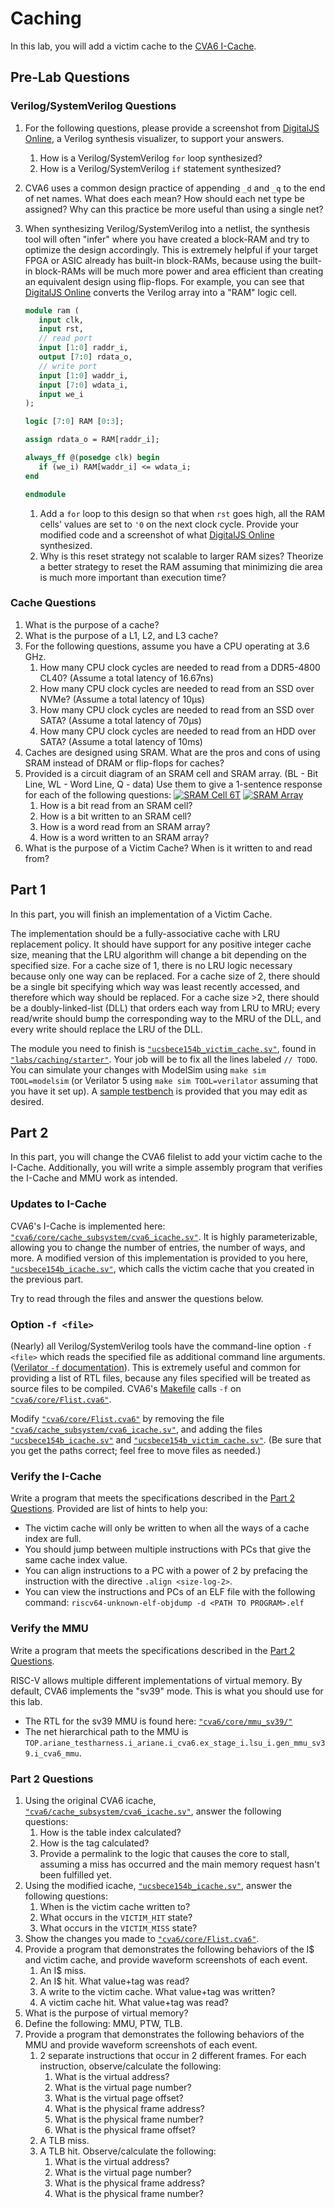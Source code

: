 
# Caching

In this lab, you will add a victim cache to the [CVA6 I-Cache](https://github.com/openhwgroup/cva6/blob/master/core/cache_subsystem/cva6_icache.sv).

## Pre-Lab Questions

### Verilog/SystemVerilog Questions

1. For the following questions, please provide a screenshot from [DigitalJS Online](https://digitaljs.tilk.eu/), a Verilog synthesis visualizer, to support your answers.
    1. How is a Verilog/SystemVerilog `for` loop synthesized?
    2. How is a Verilog/SystemVerilog `if` statement synthesized?
2. CVA6 uses a common design practice of appending `_d` and `_q` to the end of net names. What does each mean? How should each net type be assigned? Why can this practice be more useful than using a single net?
3. When synthesizing Verilog/SystemVerilog into a netlist, the synthesis tool will often "infer" where you have created a block-RAM and try to optimize the design accordingly. This is extremely helpful if your target FPGA or ASIC already has built-in block-RAMs, because using the built-in block-RAMs will be much more power and area efficient than creating an equivalent design using flip-flops. For example, you can see that [DigitalJS Online](https://digitaljs.tilk.eu/) converts the Verilog array into a "RAM" logic cell.

   ```systemverilog
   module ram (
      input clk,
      input rst,
      // read port
      input [1:0] raddr_i,
      output [7:0] rdata_o,
      // write port
      input [1:0] waddr_i,
      input [7:0] wdata_i,
      input we_i
   );

   logic [7:0] RAM [0:3];

   assign rdata_o = RAM[raddr_i];

   always_ff @(posedge clk) begin
      if (we_i) RAM[waddr_i] <= wdata_i;
   end

   endmodule
   ```

   1. Add a `for` loop to this design so that when `rst` goes high, all the RAM cells' values are set to `'0` on the next clock cycle. Provide your modified code and a screenshot of what [DigitalJS Online](https://digitaljs.tilk.eu/) synthesized.
   2. Why is this reset strategy not scalable to larger RAM sizes? Theorize a better strategy to reset the RAM assuming that minimizing die area is much more important than execution time?

### Cache Questions

1. What is the purpose of a cache?
2. What is the purpose of a L1, L2, and L3 cache?
3. For the following questions, assume you have a CPU operating at 3.6 GHz.
    1. How many CPU clock cycles are needed to read from a DDR5-4800 CL40? (Assume a total latency of 16.67ns)
    2. How many CPU clock cycles are needed to read from an SSD over NVMe? (Assume a total latency of 10&mu;s)
    3. How many CPU clock cycles are needed to read from an SSD over SATA? (Assume a total latency of 70&mu;s)
    4. How many CPU clock cycles are needed to read from an HDD over SATA? (Assume a total latency of 10ms)
4. Caches are designed using SRAM. What are the pros and cons of using SRAM instead of DRAM or flip-flops for caches?
5. Provided is a circuit diagram of an SRAM cell and SRAM array. (BL - Bit Line, WL - Word Line, Q - data) Use them to give a 1-sentence response for each of the following questions:
    [![SRAM Cell 6T](./caching/figures/SRAM_Cell_6T.svg)](https://en.wikipedia.org/wiki/Static_random-access_memory)
    [![SRAM Array](./caching/figures/SRAM_Array.png)](http://www.barth-dev.de/knowledge-corner/digital-design/memory-array-architectures/)
    1. How is a bit read from an SRAM cell?
    2. How is a bit written to an SRAM cell?
    3. How is a word read from an SRAM array?
    4. How is a word written to an SRAM array?
6. What is the purpose of a Victim Cache? When is it written to and read from?

## Part 1

In this part, you will finish an implementation of a Victim Cache.

The implementation should be a fully-associative cache with LRU replacement policy. It should have support for any positive integer cache size, meaning that the LRU algorithm will change a bit depending on the specified size. For a cache size of 1, there is no LRU logic necessary because only one way can be replaced. For a cache size of 2, there should be a single bit specifying which way was least recently accessed, and therefore which way should be replaced. For a cache size >2, there should be a doubly-linked-list (DLL) that orders each way from LRU to MRU; every read/write should bump the corresponding way to the MRU of the DLL, and every write should replace the LRU of the DLL.

The module you need to finish is [`"ucsbece154b_victim_cache.sv"`](https://github.com/sifferman/labs-with-cva6/blob/main/labs/caching/starter/ucsbece154b_victim_cache.sv), found in [`"labs/caching/starter"`](https://github.com/sifferman/labs-with-cva6/tree/main/labs/caching/starter). Your job will be to fix all the lines labeled `// TODO`. You can simulate your changes with ModelSim using `make sim TOOL=modelsim` (or Verilator 5 using `make sim TOOL=verilator` assuming that you have it set up). A [sample testbench](https://github.com/sifferman/labs-with-cva6/blob/main/labs/caching/starter/tb/victim_cache_tb.sv) is provided that you may edit as desired.

## Part 2

In this part, you will change the CVA6 filelist to add your victim cache to the I-Cache. Additionally, you will write a simple assembly program that verifies the I-Cache and MMU work as intended.

### Updates to I-Cache

CVA6's I-Cache is implemented here: [`"cva6/core/cache_subsystem/cva6_icache.sv"`](https://github.com/openhwgroup/cva6/blob/master/core/cache_subsystem/cva6_icache.sv). It is highly parameterizable, allowing you to change the number of entries, the number of ways, and more. A modified version of this implementation is provided to you here, [`"ucsbece154b_icache.sv"`](https://github.com/sifferman/labs-with-cva6/blob/main/labs/caching/part2/ucsbece154b_icache.sv), which calls the victim cache that you created in the previous part.

Try to read through the files and answer the questions below.

### Option `-f <file>`

(Nearly) all Verilog/SystemVerilog tools have the command-line option `-f <file>` which reads the specified file as additional command line arguments. ([Verilator `-f` documentation](https://veripool.org/guide/latest/exe_verilator.html#cmdoption-0)). This is extremely useful and common for providing a list of RTL files, because any files specified will be treated as source files to be compiled. CVA6's [Makefile](https://github.com/openhwgroup/cva6/blob/a63226d8bedcda16709436d932bf5e40c45c9fbe/Makefile#L542) calls `-f` on [`"cva6/core/Flist.cva6"`](https://github.com/openhwgroup/cva6/blob/master/core/Flist.cva6).

Modify [`"cva6/core/Flist.cva6"`](https://github.com/openhwgroup/cva6/blob/master/core/Flist.cva6) by removing the file [`"cva6/cache_subsystem/cva6_icache.sv"`](https://github.com/openhwgroup/cva6/blob/master/core/cache_subsystem/cva6_icache.sv), and adding the files [`"ucsbece154b_icache.sv"`](https://github.com/sifferman/labs-with-cva6/blob/main/labs/caching/part2/ucsbece154b_icache.sv) and [`"ucsbece154b_victim_cache.sv"`](https://github.com/sifferman/labs-with-cva6/blob/main/labs/caching/starter/ucsbece154b_victim_cache.sv). (Be sure that you get the paths correct; feel free to move files as needed.)

### Verify the I-Cache

Write a program that meets the specifications described in the [Part 2 Questions](#part-2-questions). Provided are list of hints to help you:

* The victim cache will only be written to when all the ways of a cache index are full.
* You should jump between multiple instructions with PCs that give the same cache index value.
* You can align instructions to a PC with a power of 2 by prefacing the instruction with the directive `.align <size-log-2>`.
* You can view the instructions and PCs of an ELF file with the following command: `riscv64-unknown-elf-objdump -d <PATH TO PROGRAM>.elf`

### Verify the MMU

Write a program that meets the specifications described in the [Part 2 Questions](#part-2-questions).

RISC-V allows multiple different implementations of virtual memory. By default, CVA6 implements the "sv39" mode. This is what you should use for this lab.

* The RTL for the sv39 MMU is found here: [`"cva6/core/mmu_sv39/"`](https://github.com/openhwgroup/cva6/tree/master/core/mmu_sv39)
* The net hierarchical path to the MMU is `TOP.ariane_testharness.i_ariane.i_cva6.ex_stage_i.lsu_i.gen_mmu_sv39.i_cva6_mmu`.

### Part 2 Questions

1. Using the original CVA6 icache, [`"cva6/cache_subsystem/cva6_icache.sv"`](https://github.com/openhwgroup/cva6/blob/master/core/cache_subsystem/cva6_icache.sv), answer the following questions:
   1. How is the table index calculated?
   2. How is the tag calculated?
   3. Provide a permalink to the logic that causes the core to stall, assuming a miss has occurred and the main memory request hasn't been fulfilled yet.
2. Using the modified icache, [`"ucsbece154b_icache.sv"`](https://github.com/sifferman/labs-with-cva6/blob/main/labs/caching/part2/ucsbece154b_icache.sv), answer the following questions:
   1. When is the victim cache written to?
   2. What occurs in the `VICTIM_HIT` state?
   3. What occurs in the `VICTIM_MISS` state?
3. Show the changes you made to [`"cva6/core/Flist.cva6"`](https://github.com/openhwgroup/cva6/blob/master/core/Flist.cva6).
4. Provide a program that demonstrates the following behaviors of the I$ and victim cache, and provide waveform screenshots of each event.
   1. An I$ miss.
   2. An I$ hit. What value+tag was read?
   3. A write to the victim cache. What value+tag was written?
   4. A victim cache hit. What value+tag was read?
5. What is the purpose of virtual memory?
6. Define the following: MMU, PTW, TLB.
7. Provide a program that demonstrates the following behaviors of the MMU and provide waveform screenshots of each event.
   1. 2 separate instructions that occur in 2 different frames. For each instruction, observe/calculate the following:
      1. What is the virtual address?
      2. What is the virtual page number?
      3. What is the virtual page offset?
      4. What is the physical frame address?
      5. What is the physical frame number?
      6. What is the physical frame offset?
   2. A TLB miss.
   3. A TLB hit. Observe/calculate the following:
      1. What is the virtual address?
      2. What is the virtual page number?
      3. What is the physical frame address?
      4. What is the physical frame number?
